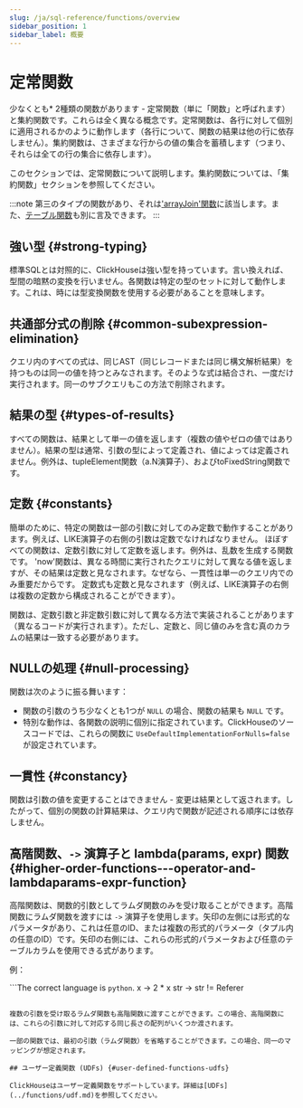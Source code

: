 ```yaml
---
slug: /ja/sql-reference/functions/overview
sidebar_position: 1
sidebar_label: 概要
---
```


# 定常関数

少なくとも\* 2種類の関数があります - 定常関数（単に「関数」と呼ばれます）と集約関数です。これらは全く異なる概念です。定常関数は、各行に対して個別に適用されるかのように動作します（各行について、関数の結果は他の行に依存しません）。集約関数は、さまざまな行からの値の集合を蓄積します（つまり、それらは全ての行の集合に依存します）。

このセクションでは、定常関数について説明します。集約関数については、「集約関数」セクションを参照してください。

:::note 
第三のタイプの関数があり、それは['arrayJoin'関数](../functions/array-join.md)に該当します。また、[テーブル関数](../table-functions/index.md)も別に言及できます。
:::

## 強い型 {#strong-typing}

標準SQLとは対照的に、ClickHouseは強い型を持っています。言い換えれば、型間の暗黙の変換を行いません。各関数は特定の型のセットに対して動作します。これは、時には型変換関数を使用する必要があることを意味します。

## 共通部分式の削除 {#common-subexpression-elimination}

クエリ内のすべての式は、同じAST（同じレコードまたは同じ構文解析結果）を持つものは同一の値を持つとみなされます。そのような式は結合され、一度だけ実行されます。同一のサブクエリもこの方法で削除されます。

## 結果の型 {#types-of-results}

すべての関数は、結果として単一の値を返します（複数の値やゼロの値ではありません）。結果の型は通常、引数の型によって定義され、値によっては定義されません。例外は、tupleElement関数（a.N演算子）、およびtoFixedString関数です。

## 定数 {#constants}

簡単のために、特定の関数は一部の引数に対してのみ定数で動作することがあります。例えば、LIKE演算子の右側の引数は定数でなければなりません。
ほぼすべての関数は、定数引数に対して定数を返します。例外は、乱数を生成する関数です。
'now'関数は、異なる時間に実行されたクエリに対して異なる値を返しますが、その結果は定数と見なされます。なぜなら、一貫性は単一のクエリ内でのみ重要だからです。
定数式も定数と見なされます（例えば、LIKE演算子の右側は複数の定数から構成されることができます）。

関数は、定数引数と非定数引数に対して異なる方法で実装されることがあります（異なるコードが実行されます）。ただし、定数と、同じ値のみを含む真のカラムの結果は一致する必要があります。

## NULLの処理 {#null-processing}

関数は次のように振る舞います：

- 関数の引数のうち少なくとも1つが `NULL` の場合、関数の結果も `NULL` です。
- 特別な動作は、各関数の説明に個別に指定されています。ClickHouseのソースコードでは、これらの関数に `UseDefaultImplementationForNulls=false` が設定されています。

## 一貫性 {#constancy}

関数は引数の値を変更することはできません - 変更は結果として返されます。したがって、個別の関数の計算結果は、クエリ内で関数が記述される順序には依存しません。

## 高階関数、`->` 演算子と lambda(params, expr) 関数 {#higher-order-functions---operator-and-lambdaparams-expr-function}

高階関数は、関数的引数としてラムダ関数のみを受け取ることができます。高階関数にラムダ関数を渡すには `->` 演算子を使用します。矢印の左側には形式的なパラメータがあり、これは任意のID、または複数の形式的パラメータ（タプル内の任意のID）です。矢印の右側には、これらの形式的パラメータおよび任意のテーブルカラムを使用できる式があります。

例：

```The correct language is `python`.
x -> 2 * x
str -> str != Referer
```

複数の引数を受け取るラムダ関数も高階関数に渡すことができます。この場合、高階関数には、これらの引数に対して対応する同じ長さの配列がいくつか渡されます。

一部の関数では、最初の引数（ラムダ関数）を省略することができます。この場合、同一のマッピングが想定されます。

## ユーザー定義関数 (UDFs) {#user-defined-functions-udfs}

ClickHouseはユーザー定義関数をサポートしています。詳細は[UDFs](../functions/udf.md)を参照してください。
